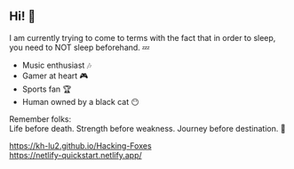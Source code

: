 ## Hi! 🐉

I am currently trying to come to terms with the fact that in order to sleep, you need to NOT sleep beforehand. 💤

- Music enthusiast 🎶
- Gamer at heart 🎮 
- Sports fan 🏆
- Human owned by a black cat 😶

Remember folks:\
Life before death. Strength before weakness. Journey before destination. 🙏


https://kh-lu2.github.io/Hacking-Foxes \
https://netlify-quickstart.netlify.app/
